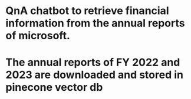 # QnA chatbot to retrieve financial information from the annual reports of microsoft. 
# The annual reports of FY 2022 and 2023 are downloaded and stored in pinecone vector db